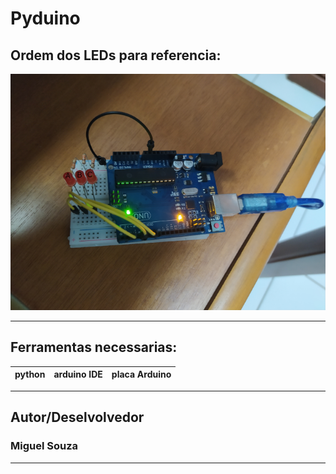 # Pyduino

## Ordem dos LEDs para referencia:

![](./ordem_LEDs.png)

---

## Ferramentas necessarias:

| python | arduino IDE | placa Arduino |
|---     |---          |---

---

## Autor/Deselvolvedor

### Miguel Souza

---